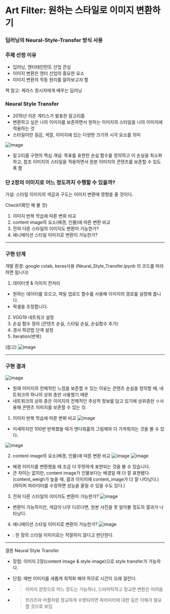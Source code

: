 # Art Filter: 원하는 스타일로 이미지 변환하기
### 딥러닝의 Neural-Style-Transfer 방식 사용


### 주제 선정 이유 
- 딥러닝, 엔터테인먼트 산업 관심 
- 이미지 변환은 엔터 산업의 중요한 요소
- 이미지 변환의 작동 원리를 알아보고자 함


책 참고: 케라스 창시자에게 배우는 딥러닝
### Neural Style Transfer
- 2015년 리온 게티스가 발표한 알고리즘
- 변환하고 싶은 나의 이미지를 보존하면서 원하는 이미지의 스타일을 나의 이미지에 적용하는 것
- 스타일이란 질감, 색깔, 이미지에 있는 다양한 크기의 시각 요소를 의미

![image](https://user-images.githubusercontent.com/79177935/124305637-56a77f00-dba0-11eb-8841-e84997d04469.png)

- 알고리즘 구현의 핵심 개념: 목표를 표현한 손실 함수를 정의하고 이 손실을 최소화하고, 참조 이미지의 스타일을 적용하면서 원본 이미지의 콘텐츠를 보존할 수 있도록 함


### 단 2장의 이미지로 어느 정도까지 수행할 수 있을까?

가설: 스타일 이미지의 색감과 구도는 이미지 변환에 영향을 줄 것이다.

Check!(확인 해 볼 것)
1. 이미지 반복 학습에 따른 변화 비교
2. content image의 요소(배경, 인물)에 따른 변환 비교
3. 전혀 다른 스타일의 이미지도 변환이 가능한가?
4. 애니메이션 스타일 이미지로 변환이 가능한가?


------------------------------------------------


### 구현 단계
개발 환경: google colab, keras사용
(Neural_Style_Transfer.ipynb 의 코드를 따라하면 됩니다)

1. 데이터셋 & 이미지 전처리
- 원하는 데이터를 모으고, 파일 업로드 함수를 사용해 이미지의 경로를 설정해 줍니다.
- 픽셀을 조정합니다.
2. VGG19 네트워크 설정
3. 손실 함수 정의
(콘텐츠 손실, 스타일 손실, 손실함수 추가)
4. 경사 하강법 단계 설정
5. Iteration(반복)

(참고)
![image](https://user-images.githubusercontent.com/79177935/124306526-7be8bd00-dba1-11eb-90b7-39b59420944b.png)


------------------------------------------------


### 구현 결과

![image](https://user-images.githubusercontent.com/79177935/124306579-91f67d80-dba1-11eb-9564-49fa8176a786.png)
- 원래 이미지의 전체적인 느낌을 보존할 수 있는 이유는 콘텐츠 손실을 정의할 때, 네트워크의 하나의 상위 층만 사용했기 때문
- 네트워크의 상위 층은 이미지의 전체적인 추상적 정보를 담고 있기에 상위층만 ㅇ사용해 콘텐츠 이미지를 보존할 수 있는 것.

1. 이미지 반복 학습에 따른 변화 비교
![image](https://user-images.githubusercontent.com/79177935/124306853-eef23380-dba1-11eb-80cd-ce83ff1c7850.png)
- 미세하지만 100번 반복했을 때가 앤디워홀의 그림체와 더 가까워지는 것을 볼 수 있다.

![image](https://user-images.githubusercontent.com/79177935/124306958-11844c80-dba2-11eb-98db-c36db02efa76.png)

2. content image의 요소(배경, 인물)에 따른 변환 비교
![image](https://user-images.githubusercontent.com/79177935/124307159-5f00b980-dba2-11eb-8094-20dfd3afcfe4.png)
![image](https://user-images.githubusercontent.com/79177935/124307286-940d0c00-dba2-11eb-8a65-538784c1a9e2.png)

- 배경 이미지를 변환했을 때 조금 더 뚜렷하게 표현되는 것을 볼 수 있습니다.
- 큰 차이는 없지만, content image가 인물보다는 배경일 때 더 잘 표현됐다.
(content_weigh가 높을 때, 결과 이미지에 content_image가 더 잘 나타났다.)
(하이퍼 파라미터를 수정하면 성능을 올릴 수 있을 수도 있다.)


3. 전혀 다른 스타일의 이미지도 변환이 가능한가?
![image](https://user-images.githubusercontent.com/79177935/124307308-9ec7a100-dba2-11eb-9e69-ffcb17892f5d.png)
- 변환이 가능하지만, 색감이 너무 다르다면, 원본 사진을 못 알아볼 정도의 결과가 나타났다.


4. 애니메이션 스타일 이미지로 변환이 가능한가?
![image](https://user-images.githubusercontent.com/79177935/124307401-bef76000-dba2-11eb-81e3-a7ee08fe7509.png)
- : 한 장의 스타일 이미지로는 적절하지 않다고 판단한다.


------------------------------------------------


결론
Neural Style Transfer 
- 장점: 이미지 2장(content image & style image)으로 style transfer가 가능하다.
- 단점: 매번 이미지를 새롭게 최적화 해야 하므로 시간이 오래 걸린다.


- > 이미지 한장으로 어느 정도는 가능하나, 드라마틱하고 정교한 변환은 어려움
- > 프리즈마 어플처럼 정교하게 수행되려면 파라미터에 대한 깊은 이해가 필요할 것으로 보임



